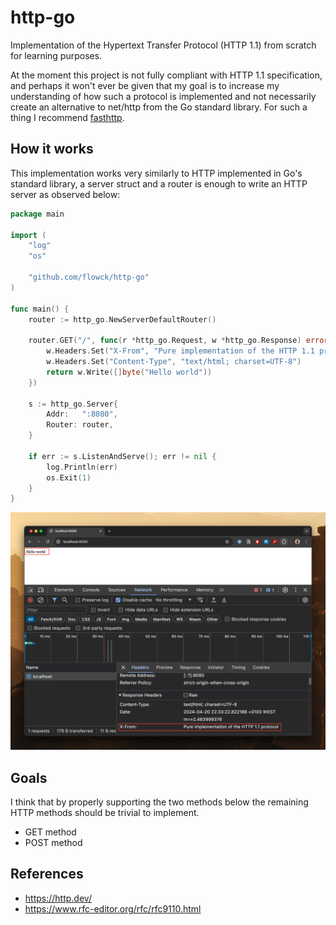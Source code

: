 # http-go

Implementation of the Hypertext Transfer Protocol (HTTP 1.1) from scratch for learning purposes.

At the moment this project is not fully compliant with HTTP 1.1 specification, and perhaps it won't ever be given that my goal is to increase my understanding of how such a protocol is implemented and not necessarily create an alternative to net/http from the Go standard library. For such a thing I recommend [fasthttp](https://github.com/valyala/fasthttp).     

## How it works

This implementation works very similarly to HTTP implemented in Go's standard library, a server struct and a router is
enough to write an HTTP server as observed below:

```go
package main

import (
	"log"
	"os"

	"github.com/flowck/http-go"
)

func main() {
	router := http_go.NewServerDefaultRouter()

	router.GET("/", func(r *http_go.Request, w *http_go.Response) error {
		w.Headers.Set("X-From", "Pure implementation of the HTTP 1.1 protocol")
		w.Headers.Set("Content-Type", "text/html; charset=UTF-8")
		return w.Write([]byte("Hello world"))
	})

	s := http_go.Server{
		Addr:   ":8080",
		Router: router,
	}

	if err := s.ListenAndServe(); err != nil {
		log.Println(err)
		os.Exit(1)
	}
}
```

![Hello world](./examples/hello_world/hello_world.png)

## Goals

I think that by properly supporting the two methods below the remaining HTTP methods should be trivial to implement.

- GET method
- POST method

## References

- https://http.dev/
- https://www.rfc-editor.org/rfc/rfc9110.html
